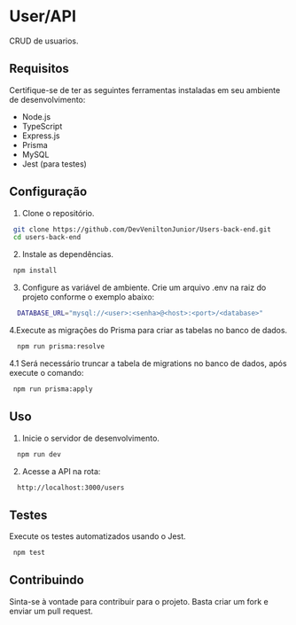# User/API

CRUD de usuarios.

## Requisitos

Certifique-se de ter as seguintes ferramentas instaladas em seu ambiente de desenvolvimento:

- Node.js
- TypeScript
- Express.js
- Prisma
- MySQL
- Jest (para testes)

## Configuração

1. Clone o repositório.

  ```bash
   git clone https://github.com/DevVeniltonJunior/Users-back-end.git
   cd users-back-end
  ```

2. Instale as dependências.

  ```bash
   npm install
  ```

3. Configure as variável de ambiente. Crie um arquivo .env na raiz do projeto conforme o exemplo abaixo:

 ```bash
   DATABASE_URL="mysql://<user>:<senha>@<host>:<port>/<database>"
  ```

4.Execute as migrações do Prisma para criar as tabelas no banco de dados.

  ```bash
    npm run prisma:resolve
  ```

  4.1 Será necessário truncar a tabela de migrations no banco de dados, após execute o comando:

   ```bash
    npm run prisma:apply
  ```

## Uso
  1. Inicie o servidor de desenvolvimento.

  ```bash
    npm run dev
  ```

  2. Acesse a API na rota: 

  ```bash
    http://localhost:3000/users
  ```

## Testes

  Execute os testes automatizados usando o Jest.
   ```bash
    npm test
  ```

## Contribuindo

  Sinta-se à vontade para contribuir para o projeto. Basta criar um fork e enviar um pull request.
